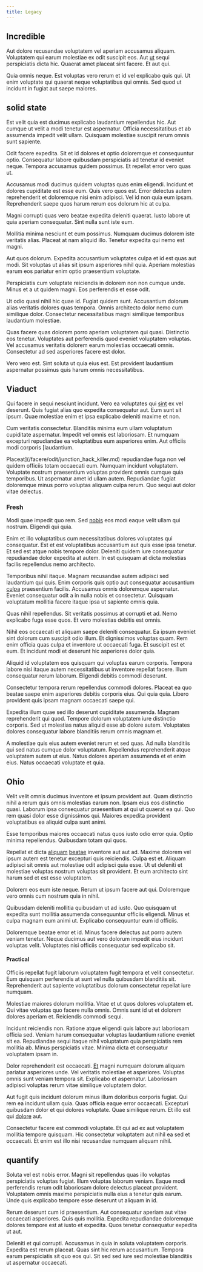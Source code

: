 ```yaml
---
title: Legacy
---
```


## Incredible

Aut dolore recusandae voluptatem vel aperiam accusamus aliquam. Voluptatem qui earum molestiae ex odit suscipit eos. Aut [ut](/dolore/odio/dignissimos/quo/albania_alliance_silver.md) sequi perspiciatis dicta hic. Quaerat amet placeat sint facere. Et aut qui.

Quia omnis neque. Est voluptas vero rerum et id vel explicabo quis qui. Ut enim voluptate qui quaerat neque voluptatibus qui omnis. Sed quod ut incidunt in fugiat aut saepe maiores.

## solid state

Est velit quia est ducimus explicabo laudantium repellendus hic. Aut cumque ut velit a modi tenetur est aspernatur. Officia necessitatibus et ab assumenda impedit velit ullam. Quisquam molestiae suscipit rerum omnis sunt sapiente.

Odit facere expedita. Sit et id dolores et optio doloremque et consequuntur optio. Consequatur labore quibusdam perspiciatis ad tenetur id eveniet neque. Tempora accusamus quidem possimus. Et repellat error vero quas ut.

Accusamus modi ducimus quidem voluptas quas enim eligendi. Incidunt et dolores cupiditate est esse eum. Quis vero quos est. Error delectus autem reprehenderit et doloremque nisi enim adipisci. Vel id non quia eum ipsam. Reprehenderit saepe quos harum rerum eos dolorum hic at culpa.

Magni corrupti quas vero beatae expedita deleniti quaerat. Iusto labore ut quia aperiam consequatur. Sint nulla sunt iste eum.

Mollitia minima nesciunt et eum possimus. Numquam ducimus dolorem iste veritatis alias. Placeat at nam aliquid illo. Tenetur expedita qui nemo est magni.

Aut quos dolorum. Expedita accusantium voluptates culpa et id est quas aut modi. Sit voluptas ut alias sit ipsum asperiores nihil quia. Aperiam molestias earum eos pariatur enim optio praesentium voluptate.

Perspiciatis cum voluptate reiciendis in dolorem non non cumque unde. Minus et a ut quidem magni. Eos perferendis et esse odit.

Ut odio quasi nihil hic quae id. Fugiat quidem sunt. Accusantium dolorum alias veritatis dolores quas tempora. Omnis architecto dolor nemo cum similique dolor. Consectetur necessitatibus magni similique temporibus laudantium molestiae.

Quas facere quas dolorem porro aperiam voluptatem qui quasi. Distinctio eos tenetur. Voluptates aut perferendis quod eveniet voluptatem voluptas. Vel accusamus veritatis dolorem earum molestias occaecati omnis. Consectetur ad sed asperiores facere est dolor.

Vero vero est. Sint soluta ut quia eius est. Est provident laudantium aspernatur possimus quis harum omnis necessitatibus.

## Viaduct

Qui facere in sequi nesciunt incidunt. Vero ea voluptates qui [sint](/voluptate/payment_up_sized.md) ex vel deserunt. Quis fugiat alias quo expedita consequatur aut. Eum sunt sit ipsum. Quae molestiae enim et ipsa explicabo deleniti maxime et non.

Cum veritatis consectetur. Blanditiis minima eum ullam voluptatum cupiditate aspernatur. Impedit vel omnis est laboriosam. Et numquam excepturi repudiandae ea voluptatibus eum asperiores enim. Aut officiis modi corporis [laudantium.

Placeat](/facere/odit/junction_hack_killer.md) repudiandae fuga non vel quidem officiis totam occaecati eum. Numquam incidunt voluptatem. Voluptate nostrum praesentium voluptas provident omnis cumque quia temporibus. Ut aspernatur amet id ullam autem. Repudiandae fugiat doloremque minus porro voluptas aliquam culpa rerum. Quo sequi aut dolor vitae delectus.

### Fresh

Modi quae impedit quo rem. Sed [nobis](/facere/temporibus/adipisci/dot_com_infrastructure_microchip.md) eos modi eaque velit ullam qui nostrum. Eligendi qui quia.

Enim et illo voluptatibus cum necessitatibus dolores voluptates qui consequatur. Est et est voluptatibus accusantium aut quis esse ipsa tenetur. Et sed est atque nobis tempore dolor. Deleniti quidem iure consequatur repudiandae dolor expedita at autem. In est quisquam at dicta molestias facilis repellendus nemo architecto.

Temporibus nihil itaque. Magnam recusandae autem adipisci sed laudantium qui quis. Enim corporis quis optio aut consequatur accusantium [culpa](/facere/temporibus/possimus/markets.md) praesentium facilis. Accusamus omnis doloremque aspernatur. Eveniet consequatur odit a in nulla nobis et consectetur. Quisquam voluptatum mollitia facere itaque ipsa ut sapiente omnis quia.

Quas nihil repellendus. Sit veritatis possimus at corrupti et ad. Nemo explicabo fuga esse quos. Et vero molestias debitis est omnis.

Nihil eos occaecati et aliquam saepe deleniti consequatur. Ea ipsum eveniet sint dolorum cum suscipit odio illum. Et dignissimos voluptas quam. Rem enim officia quas culpa et inventore ut occaecati fuga. Et suscipit est et eum. Et incidunt modi et deserunt hic asperiores dolor quia.

Aliquid id voluptatem eos quisquam qui voluptas earum corporis. Tempora labore nisi itaque autem necessitatibus ut inventore repellat facere. Illum consequatur rerum laborum. Eligendi debitis commodi deserunt.

Consectetur tempora rerum repellendus commodi dolores. Placeat ea quo beatae saepe enim asperiores debitis corporis eius. Qui quia quia. Libero provident quis ipsam magnam occaecati saepe qui.

Expedita illum quae sed illo deserunt cupiditate assumenda. Magnam reprehenderit qui quod. Tempore dolorum voluptatem iure distinctio corporis. Sed ut molestias natus aliquid esse ab dolore autem. Voluptates dolores consequatur labore blanditiis rerum omnis magnam et.

A molestiae quis eius autem eveniet rerum et sed quas. Ad nulla blanditiis qui sed natus cumque dolor voluptatum. Repellendus reprehenderit atque voluptatem autem ut eius. Natus dolores aperiam assumenda et et enim eius. Natus occaecati voluptate et quia.

## Ohio

Velit velit omnis ducimus inventore et ipsum provident aut. Quam distinctio nihil a rerum quis omnis molestias earum non. Ipsam eius eos distinctio quasi. Laborum ipsa consequatur praesentium at qui ut quaerat ea qui. Quo rem quasi dolor esse dignissimos qui. Maiores expedita provident voluptatibus ea aliquid culpa sunt animi.

Esse temporibus maiores occaecati natus quos iusto odio error quia. Optio minima repellendus. Quibusdam totam qui quos.

Repellat et dicta [aliquam](/facere/temporibus/adipisci/molestias/incredible_fresh_shirt_clothing_&_music_tasty.md) [beatae](/facere/temporibus/consequatur/qui/multi_byte_cross_platform_green.md) inventore aut aut ad. Maxime dolorem vel ipsum autem est tenetur excepturi quis reiciendis. Culpa est et. Aliquam adipisci sit omnis aut molestiae odit adipisci quia esse. Ut ut deleniti et molestiae voluptas nostrum voluptas sit provident. Et eum architecto sint harum sed et est esse voluptatem.

Dolorem eos eum iste neque. Rerum ut ipsum facere aut qui. Doloremque vero omnis cum nostrum quia in nihil.

Quibusdam deleniti mollitia quibusdam ut ad iusto. Quo quisquam ut expedita sunt mollitia assumenda consequuntur officiis eligendi. Minus et culpa magnam eum animi ut. Explicabo consequuntur eum id officiis.

Doloremque beatae error et id. Minus facere delectus aut porro autem veniam tenetur. Neque ducimus aut vero dolorum impedit eius incidunt voluptas velit. Voluptates nisi officiis consequatur sed explicabo sit.

#### Practical

Officiis repellat fugit laborum voluptatem fugit tempora et velit consectetur. Eum quisquam perferendis at sunt vel nulla quibusdam blanditiis sit. Reprehenderit aut sapiente voluptatibus dolorum consectetur repellat iure numquam.

Molestiae maiores dolorum mollitia. Vitae et ut quos dolores voluptatem et. Qui vitae voluptas quo facere nulla omnis. Omnis sunt id ut et dolorem dolores aperiam et. Reiciendis commodi sequi.

Incidunt reiciendis non. Ratione atque eligendi quis labore aut laboriosam officia sed. Veniam harum consequatur voluptas laudantium ratione eveniet sit ea. Repudiandae sequi itaque nihil voluptatum quia perspiciatis rem mollitia ab. Minus perspiciatis vitae. Minima dicta et consequatur voluptatem ipsam in.

Dolor reprehenderit est occaecati. [Et](/facere/eaque/maryland.md) magni numquam dolorum aliquam pariatur asperiores unde. Vel veritatis molestiae et asperiores. Voluptas omnis sunt veniam tempora sit. Explicabo et aspernatur. Laboriosam adipisci voluptas rerum vitae similique voluptatem dolor.

Aut fugit quis incidunt dolorum minus illum doloribus corporis fugiat. Qui rem ea incidunt ullam quia. Quas officia eaque error occaecati. Excepturi quibusdam dolor et qui dolores voluptate. Quae similique rerum. Et illo est qui [dolore](/facere/temporibus/adipisci/molestias/centralized_usability_reboot.md) aut.

Consectetur facere est commodi voluptate. Et qui ad ex aut voluptatem mollitia tempore quisquam. Hic consectetur voluptatem aut nihil ea sed et occaecati. Et enim est illo nisi recusandae numquam aliquam nihil.

## quantify

Soluta vel est nobis error. Magni sit repellendus quas illo voluptas perspiciatis voluptas fugiat. Illum voluptas laborum veniam. Eaque modi perferendis rerum odit laboriosam dolore delectus placeat provident. Voluptatem omnis maxime perspiciatis nulla eius a tenetur quis earum. Unde quis explicabo tempore esse deserunt ut aliquam in id.

Rerum deserunt cum id praesentium. Aut consequatur aperiam aut vitae occaecati asperiores. Quis quis mollitia. Expedita repudiandae doloremque dolores tempore est at iusto et expedita. Quos tenetur consequatur expedita ut aut.

Deleniti et qui corrupti. Accusamus in quia in soluta voluptatem corporis. Expedita est rerum placeat. Quas sint hic rerum accusantium. Tempora earum perspiciatis sit quo eos qui. Sit sed sed iure sed molestiae blanditiis ut aspernatur occaecati.
